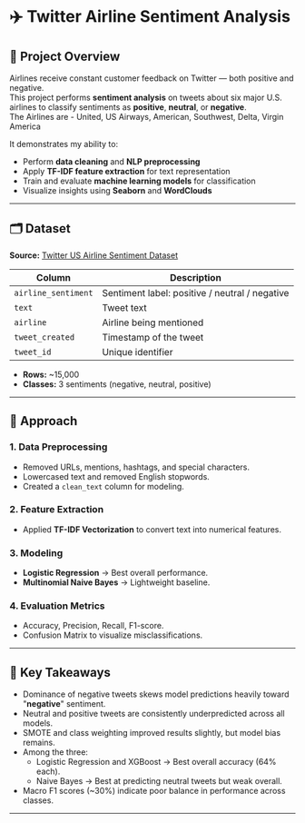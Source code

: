 # ✈️ Twitter Airline Sentiment Analysis

## 📌 Project Overview
Airlines receive constant customer feedback on Twitter — both positive and negative.  
This project performs **sentiment analysis** on tweets about six major U.S. airlines to classify sentiments as **positive**, **neutral**, or **negative**.  
The Airlines are - United, US Airways, American, Southwest, Delta, Virgin America

It demonstrates my ability to:
- Perform **data cleaning** and **NLP preprocessing**
- Apply **TF-IDF feature extraction** for text representation
- Train and evaluate **machine learning models** for classification
- Visualize insights using **Seaborn** and **WordClouds**

---

## 🗂️ Dataset
**Source:** [Twitter US Airline Sentiment Dataset](https://www.kaggle.com/crowdflower/twitter-airline-sentiment)

| Column              | Description |
|---------------------|------------|
| `airline_sentiment` | Sentiment label: positive / neutral / negative |
| `text`              | Tweet text |
| `airline`           | Airline being mentioned |
| `tweet_created`     | Timestamp of the tweet |
| `tweet_id`          | Unique identifier |

- **Rows:** ~15,000  
- **Classes:** 3 sentiments (negative, neutral, positive)

---

## 🧠 Approach

### **1. Data Preprocessing**
- Removed URLs, mentions, hashtags, and special characters.
- Lowercased text and removed English stopwords.
- Created a `clean_text` column for modeling.

### **2. Feature Extraction**
- Applied **TF-IDF Vectorization** to convert text into numerical features.

### **3. Modeling**
- **Logistic Regression** → Best overall performance.
- **Multinomial Naive Bayes** → Lightweight baseline.

### **4. Evaluation Metrics**
- Accuracy, Precision, Recall, F1-score.
- Confusion Matrix to visualize misclassifications.

---

## 🌟 Key Takeaways

- Dominance of negative tweets skews model predictions heavily toward "**negative**" sentiment.
- Neutral and positive tweets are consistently underpredicted across all models.
- SMOTE and class weighting improved results slightly, but model bias remains.
- Among the three:
    - Logistic Regression and XGBoost → Best overall accuracy (64% each).
    - Naive Bayes → Best at predicting neutral tweets but weak overall.
- Macro F1 scores (~30%) indicate poor balance in performance across classes.

---


